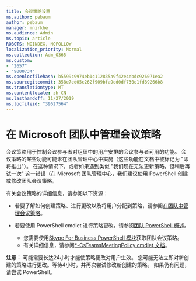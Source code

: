 ```yaml
---
title: 会议策略设置
ms.author: pebaum
author: pebaum
manager: mnirkhe
ms.audience: Admin
ms.topic: article
ROBOTS: NOINDEX, NOFOLLOW
localization_priority: Normal
ms.collection: Adm_O365
ms.custom:
- "2657"
- "9000734"
ms.openlocfilehash: b5599c9974eb1c112835a9f42e4ebdc926071ea2
ms.sourcegitcommit: 358e7ed05c262f909bfa9ed0df730e1fd89266b8
ms.translationtype: MT
ms.contentlocale: zh-CN
ms.lasthandoff: 11/27/2019
ms.locfileid: "39627564"
---
```

# <a name="manage-meeting-policies-in-microsoft-teams"></a>在 Microsoft 团队中管理会议策略

会议策略用于控制会议参与者对组织中的用户安排的会议参与者可用的功能。 会议策略的某些功能可能未在团队管理中心中实施（这些功能在文档中被标记为 "即将推出"）。 在这种情况下，或者如果遇到类似 "我们现在无法更新策略，但稍后再试一次" 这一错误（在 Microsoft 团队管理中心，我们建议使用 PowerShell 创建或修改团队会议策略。 

有关会议策略的详细信息，请参阅以下资源：

- 若要了解如何创建策略、进行更改以及将用户分配到策略，请参阅[在团队中管理会议策略](https://docs.microsoft.com/microsoftteams/meeting-policies-in-teams)。

- 若要使用 PowerShell cmdlet 进行策略更改，请参阅[团队 PowerShell 概述](https://docs.microsoft.com/microsoftteams/teams-powershell-overview)。 
    - 您需要使用[Skype For Business PowerShell 模块](https://www.microsoft.com/download/details.aspx?id=39366)获取团队会议策略。 
    - 有关详细信息，请参阅[*-CsTeamsMeetingPolicy cmdlet 文档](https://docs.microsoft.com/search/?search=CsTeamsMeetingPolicy&view=skype-ps)。

**注意：** 可能需要长达24小时才能使策略更改对用户生效。 您可能无法立即对新创建的策略进行更改。等待4小时，并再次尝试修改新创建的策略。 如果仍有问题，请尝试 PowerShell。  